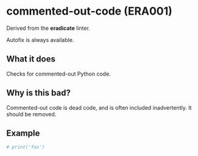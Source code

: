 # commented-out-code (ERA001)

Derived from the **eradicate** linter.

Autofix is always available.

## What it does
Checks for commented-out Python code.

## Why is this bad?
Commented-out code is dead code, and is often included inadvertently.
It should be removed.

## Example
```python
# print('foo')
```
